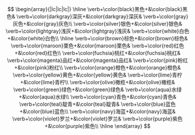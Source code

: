 $$
\begin{array}{|lc|lc|lc|}
\hline
\verb+\color{black}黑色+&\color{black}黑色&
\verb+\color{darkgray}深灰+&\color{darkgray}深灰&
\verb+\color{gray}灰色+&\color{gray}灰色\\
\verb+\color{silver}银色+&\color{silver}银色&
\verb+\color{lightgray}浅灰+&\color{lightgray}浅灰&
\verb+\color{white}白色+&\color{white}白色\\
\hline
\verb+\color{brown}棕色+&\color{brown}棕色&
\verb+\color{maroon}栗色+&\color{maroon}栗色&
\verb+\color{red}红色+&\color{red}红色\\
\verb+\color{fuchsia}桃红+&\color{fuchsia}桃红&
\verb+\color{magenta}品红+&\color{magenta}品红&
\verb+\color{pink}粉红+&\color{pink}粉红\\
\verb+\color{orange}橙色+&\color{orange}橙色&
\verb+\color{yellow}黄色+&\color{yellow}黄色&
\verb+\color{lime}青柠+&\color{lime}青柠\\
\verb+\color{olive}橄榄+&\color{olive}橄榄&
\verb+\color{green}绿色+&\color{green}绿色&
\verb+\color{aqua}水绿+&\color{aqua}水绿\\
\verb+\color{cyan}青色+&\color{cyan}青色&
\verb+\color{teal}靛青+&\color{teal}靛青&
\verb+\color{blue}蓝色+&\color{blue}蓝色\\
\verb+\color{navy}海蓝+&\color{navy}海蓝&
\verb+\color{violet}罗兰+&\color{violet}罗兰& 
\verb+\color{purple}紫色+&\color{purple}紫色\\
\hline
\end{array}
$$